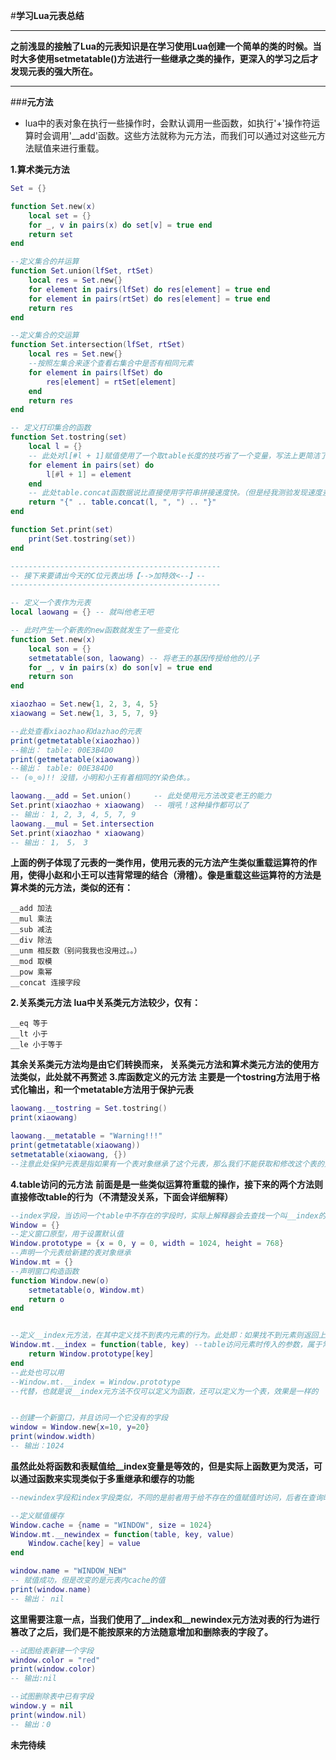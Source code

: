 #**学习Lua元表总结**

***

**之前浅显的接触了Lua的元表知识是在学习使用Lua创建一个简单的类的时候。当时大多使用setmetatable()方法进行一些继承之类的操作，更深入的学习之后才发现元表的强大所在。**

***
###**元方法**
* lua中的表对象在执行一些操作时，会默认调用一些函数，如执行'+'操作符运算时会调用'__add'函数。这些方法就称为元方法，而我们可以通过对这些元方法赋值来进行重载。

**1.算术类元方法**
```lua
Set = {}

function Set.new(x)
    local set = {}
    for _, v in pairs(x) do set[v] = true end
    return set
end

--定义集合的并运算
function Set.union(lfSet, rtSet)
    local res = Set.new{}
    for element in pairs(lfSet) do res[element] = true end
    for element in pairs(rtSet) do res[element] = true end
    return res
end

--定义集合的交运算
function Set.intersection(lfSet, rtSet)
    local res = Set.new{}
    --按照左集合来逐个查看右集合中是否有相同元素
    for element in pairs(lfSet) do
        res[element] = rtSet[element]
    end
    return res
end

-- 定义打印集合的函数
function Set.tostring(set)
    local l = {}
    -- 此处对l[#l + 1]赋值使用了一个取table长度的技巧省了一个变量，写法上更简洁了。（但是相比使用变量，运行性能上有一点影响）
    for element in pairs(set) do
        l[#l + 1] = element
    end
    -- 此处table.concat函数据说比直接使用字符串拼接速度快。（但是经我测验发现速度差不多，可能是版本差异）
    return "{" .. table.concat(l, ", ") .. "}" 
end

function Set.print(set)
    print(Set.tostring(set))
end

-----------------------------------------------
-- 接下来要请出今天的C位元表出场【-->加特效<--】--
-----------------------------------------------

-- 定义一个表作为元表
local laowang = {} -- 就叫他老王吧

-- 此时产生一个新表的new函数就发生了一些变化
function Set.new(x)
    local son = {}
    setmetatable(son, laowang) -- 将老王的基因传授给他的儿子
    for _, v in pairs(x) do son[v] = true end
    return son
end

xiaozhao = Set.new{1, 2, 3, 4, 5}
xiaowang = Set.new{1, 3, 5, 7, 9}

--此处查看xiaozhao和dazhao的元表
print(getmetatable(xiaozhao)) 
--输出： table: 00E3B4D0
print(getmetatable(xiaowang)) 
--输出： table: 00E384D0
-- (⊙ˍ⊙)!! 没错，小明和小王有着相同的Y染色体。。

laowang.__add = Set.union()     -- 此处使用元方法改变老王的能力
Set.print(xiaozhao + xiaowang)  -- 哦吼！这种操作都可以了
-- 输出： 1, 2, 3, 4, 5, 7, 9
laowang.__mul = Set.intersection
Set.print(xiaozhao * xiaowang)
-- 输出： 1， 5， 3
```

**上面的例子体现了元表的一类作用，使用元表的元方法产生类似重载运算符的作用，使得小赵和小王可以违背常理的结合（滑稽）。像是重载这些运算符的方法是算术类的元方法，类似的还有：**
```
__add 加法
__mul 乘法
__sub 减法
__div 除法
__unm 相反数（别问我我也没用过。。）
__mod 取模
__pow 乘幂
__concat 连接字段
```
**2.关系类元方法**
**lua中关系类元方法较少，仅有：**
```
__eq 等于
__lt 小于
__le 小于等于
```
**其余关系类元方法均是由它们转换而来， 关系类元方法和算术类元方法的使用方法类似，此处就不再赘述**
**3.库函数定义的元方法**
**主要是一个tostring方法用于格式化输出，和一个metatable方法用于保护元表**
```lua
laowang.__tostring = Set.tostring()
print(xiaowang)

laowang.__metatable = "Warning!!!"
print(getmetatable(xiaowang))
setmetatable(xiaowang, {})
--注意此处保护元表是指如果有一个表对象继承了这个元表，那么我们不能获取和修改这个表的元表指向，体现再此处为xiaowang的元表只能是laowang
```
**4.table访问的元方法**
**前面是是一些类似运算符重载的操作，接下来的两个方法则直接修改table的行为（不清楚没关系，下面会详细解释）**
```lua
--index字段，当访问一个table中不存在的字段时，实际上解释器会去查找一个叫__index的元方法。如果没有该元方法，则访问结果如前述为nil，否则就由这个元方法提供最终结果。
Window = {}
--定义窗口原型，用于设置默认值
Window.prototype = {x = 0, y = 0, width = 1024, height = 768}
--声明一个元表给新建的表对象继承
Window.mt = {}
--声明窗口构造函数
function Window.new(o)
    setmetatable(o, Window.mt)
    return o
end


--定义__index元方法，在其中定义找不到表内元素的行为。此处即：如果找不到元素则返回上述定义的原型中的值，实现了默认值的设置
Window.mt.__index = function(table, key) --table访问元素时传入的参数，属于常规操作
    return Window.prototype[key]
end
--此处也可以用
--Window.mt.__index = Window.prototype
--代替，也就是说__index元方法不仅可以定义为函数，还可以定义为一个表，效果是一样的


--创建一个新窗口，并且访问一个它没有的字段
window = Window.new{x=10, y=20}
print(window.width)
-- 输出：1024
```
**虽然此处将函数和表赋值给__index变量是等效的，但是实际上函数更为灵活，可以通过函数来实现类似于多重继承和缓存的功能**
```lua
--newindex字段和index字段类似，不同的是前者用于给不存在的值赋值时访问，后者在查询时访问

--定义赋值缓存
Window.cache = {name = "WINDOW", size = 1024}
Window.mt.__newindex = function(table, key, value)
    Window.cache[key] = value
end

window.name = "WINDOW_NEW"
-- 赋值成功，但是改变的是元表内cache的值
print(window.name)
-- 输出： nil
```
**这里需要注意一点，当我们使用了__index和__newindex元方法对表的行为进行篡改了之后，我们是不能按原来的方法随意增加和删除表的字段了。**
```lua
--试图给表新建一个字段
window.color = "red"
print(window.color)
-- 输出:nil

--试图删除表中已有字段
window.y = nil
print(window.nil)
-- 输出：0
```
**未完待续**
